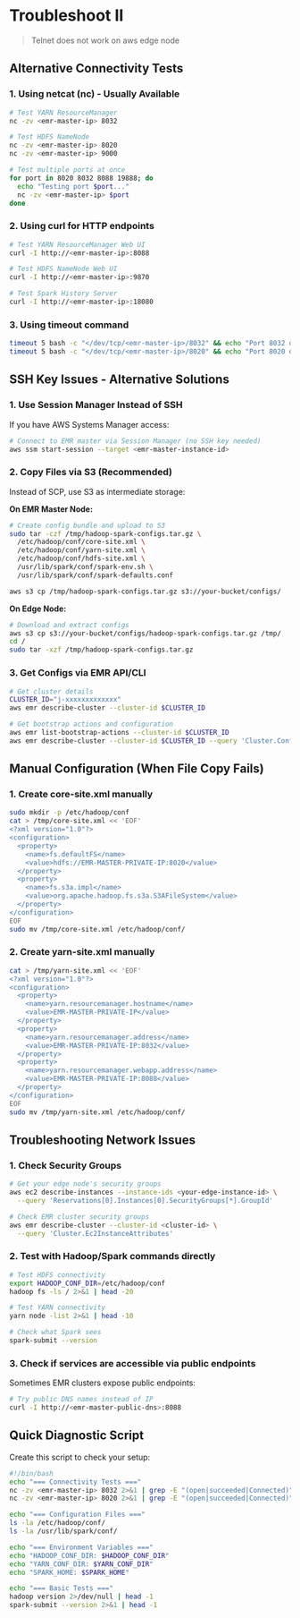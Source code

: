 # Troubleshoot II
>Telnet does not work on aws edge node
## Alternative Connectivity Tests

### 1. **Using netcat (nc) - Usually Available**

```bash
# Test YARN ResourceManager
nc -zv <emr-master-ip> 8032

# Test HDFS NameNode
nc -zv <emr-master-ip> 8020
nc -zv <emr-master-ip> 9000

# Test multiple ports at once
for port in 8020 8032 8088 19888; do
  echo "Testing port $port..."
  nc -zv <emr-master-ip> $port
done
```

### 2. **Using curl for HTTP endpoints**

```bash
# Test YARN ResourceManager Web UI
curl -I http://<emr-master-ip>:8088

# Test HDFS NameNode Web UI  
curl -I http://<emr-master-ip>:9870

# Test Spark History Server
curl -I http://<emr-master-ip>:18080
```

### 3. **Using timeout command**

```bash
timeout 5 bash -c "</dev/tcp/<emr-master-ip>/8032" && echo "Port 8032 open" || echo "Port 8032 closed"
timeout 5 bash -c "</dev/tcp/<emr-master-ip>/8020" && echo "Port 8020 open" || echo "Port 8020 closed"
```

## SSH Key Issues - Alternative Solutions

### 1. **Use Session Manager Instead of SSH**

If you have AWS Systems Manager access:

```bash
# Connect to EMR master via Session Manager (no SSH key needed)
aws ssm start-session --target <emr-master-instance-id>
```

### 2. **Copy Files via S3 (Recommended)**

Instead of SCP, use S3 as intermediate storage:

**On EMR Master Node:**

```bash
# Create config bundle and upload to S3
sudo tar -czf /tmp/hadoop-spark-configs.tar.gz \
  /etc/hadoop/conf/core-site.xml \
  /etc/hadoop/conf/yarn-site.xml \
  /etc/hadoop/conf/hdfs-site.xml \
  /usr/lib/spark/conf/spark-env.sh \
  /usr/lib/spark/conf/spark-defaults.conf

aws s3 cp /tmp/hadoop-spark-configs.tar.gz s3://your-bucket/configs/
```

**On Edge Node:**

```bash
# Download and extract configs
aws s3 cp s3://your-bucket/configs/hadoop-spark-configs.tar.gz /tmp/
cd /
sudo tar -xzf /tmp/hadoop-spark-configs.tar.gz
```

### 3. **Get Configs via EMR API/CLI**

```bash
# Get cluster details
CLUSTER_ID="j-xxxxxxxxxxxxx"
aws emr describe-cluster --cluster-id $CLUSTER_ID

# Get bootstrap actions and configuration
aws emr list-bootstrap-actions --cluster-id $CLUSTER_ID
aws emr describe-cluster --cluster-id $CLUSTER_ID --query 'Cluster.Configurations'
```

## Manual Configuration (When File Copy Fails)

### 1. **Create core-site.xml manually**

```bash
sudo mkdir -p /etc/hadoop/conf
cat > /tmp/core-site.xml << 'EOF'
<?xml version="1.0"?>
<configuration>
  <property>
    <name>fs.defaultFS</name>
    <value>hdfs://EMR-MASTER-PRIVATE-IP:8020</value>
  </property>
  <property>
    <name>fs.s3a.impl</name>
    <value>org.apache.hadoop.fs.s3a.S3AFileSystem</value>
  </property>
</configuration>
EOF
sudo mv /tmp/core-site.xml /etc/hadoop/conf/
```

### 2. **Create yarn-site.xml manually**

```bash
cat > /tmp/yarn-site.xml << 'EOF'
<?xml version="1.0"?>
<configuration>
  <property>
    <name>yarn.resourcemanager.hostname</name>
    <value>EMR-MASTER-PRIVATE-IP</value>
  </property>
  <property>
    <name>yarn.resourcemanager.address</name>
    <value>EMR-MASTER-PRIVATE-IP:8032</value>
  </property>
  <property>
    <name>yarn.resourcemanager.webapp.address</name>
    <value>EMR-MASTER-PRIVATE-IP:8088</value>
  </property>
</configuration>
EOF
sudo mv /tmp/yarn-site.xml /etc/hadoop/conf/
```

## Troubleshooting Network Issues

### 1. **Check Security Groups**

```bash
# Get your edge node's security groups
aws ec2 describe-instances --instance-ids <your-edge-instance-id> \
  --query 'Reservations[0].Instances[0].SecurityGroups[*].GroupId'

# Check EMR cluster security groups
aws emr describe-cluster --cluster-id <cluster-id> \
  --query 'Cluster.Ec2InstanceAttributes'
```

### 2. **Test with Hadoop/Spark commands directly**

```bash
# Test HDFS connectivity
export HADOOP_CONF_DIR=/etc/hadoop/conf
hadoop fs -ls / 2>&1 | head -20

# Test YARN connectivity
yarn node -list 2>&1 | head -10

# Check what Spark sees
spark-submit --version
```

### 3. **Check if services are accessible via public endpoints**

Sometimes EMR clusters expose public endpoints:

```bash
# Try public DNS names instead of IP
curl -I http://<emr-master-public-dns>:8088
```

## Quick Diagnostic Script

Create this script to check your setup:

```bash
#!/bin/bash
echo "=== Connectivity Tests ==="
nc -zv <emr-master-ip> 8032 2>&1 | grep -E "(open|succeeded|Connected)"
nc -zv <emr-master-ip> 8020 2>&1 | grep -E "(open|succeeded|Connected)"

echo "=== Configuration Files ==="
ls -la /etc/hadoop/conf/
ls -la /usr/lib/spark/conf/

echo "=== Environment Variables ==="
echo "HADOOP_CONF_DIR: $HADOOP_CONF_DIR"
echo "YARN_CONF_DIR: $YARN_CONF_DIR"
echo "SPARK_HOME: $SPARK_HOME"

echo "=== Basic Tests ==="
hadoop version 2>/dev/null | head -1
spark-submit --version 2>&1 | head -1
```

